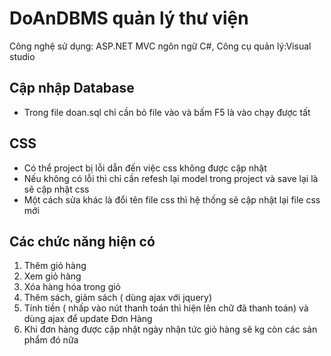 # DoAnDBMS quản lý thư viện

Công nghệ sử dụng: ASP.NET MVC
ngôn ngữ C#,
Công cụ quản lý:Visual studio

## Cập nhập Database
- Trong file doan.sql chỉ cần bỏ file vào và bấm F5 là vào chạy được tất
## CSS
  - Có thể project bị lỗi dẫn đến việc css không được cập nhật
  - Nếu không có lỗi thì chỉ cần refesh lại model trong project và save lại là sẽ cập nhật css
  - Một cách sửa khác là đổi tên file css thì hệ thống sẽ cập nhật lại file css mới
## Các chức năng hiện có
1. Thêm giỏ hàng
2. Xem giỏ hàng
3. Xóa hàng hóa trong giỏ
4. Thêm sách, giảm sách ( dùng ajax với jquery)
5. Tính tiền ( nhấp vào nút thanh toán thì hiện lên chữ đã thanh toán) và dùng ajax để update Đơn Hàng
6. Khi đơn hàng được cập nhật ngày nhận tức giỏ hàng sẽ kg còn các sản phẩm đó nữa


